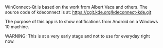 WinConnect-Qt is based on the work from Albert Vaca and others.
The source code of kdeconnect is at: https://cgit.kde.org/kdeconnect-kde.git

The purpose of this app is to show notifications from Android on a Windows 10 machine.

WARNING: This is at a very early stage and not to use for everyday right now.
